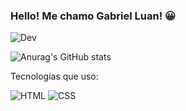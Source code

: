 ### Hello! Me chamo Gabriel Luan! 😀
![Dev](https://img.shields.io/badge/Dev_gabriel-0A0A0A?style=for-the-badge&logo=devdotto&logoColor=white)

![Anurag's GitHub stats](https://github-readme-stats.vercel.app/api?username=DevGabryel&show_icons=true&bg_color=0)

Tecnologias que uso:

![HTML](https://img.shields.io/badge/HTML5-E34F26?style=for-the-badge&logo=html5&logoColor=white)
![CSS](https://img.shields.io/badge/CSS3-1572B6?style=for-the-badge&logo=css3&logoColor=white)
